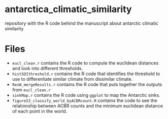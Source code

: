 # antarctica_climatic_similarity
repository with the R code behind the manuscript about antarctic climatic similarity
# Files
- `eucl_clean.r` contains the R code to compute the euclidean distances and look into different thresholds.
- `histSOIthreshold.r` contains the R code that identifies the threshold to use to differentiate similar climate from dissimilar climate.
- `ResW_mergeResults.r` contains the R code that puts together the outputs from `eucl_clean.r`
- `sinkMap.r` contains the R code using `ggplot` to map the Antarctic sinks. 
- `figureS3_classify_world_byACBRcount.R` contains the code to see the relationship between ACBR counts and the minimum euclidean distance of each point in the world.


